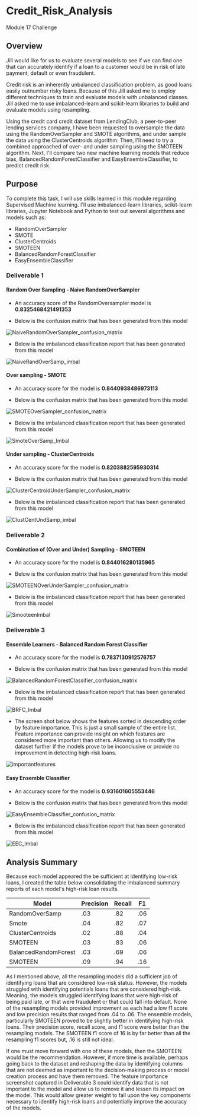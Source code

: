 # Credit_Risk_Analysis
Module 17 Challenge

## Overview

Jill would like for us to evaluate several models to see if we can find one that can accurately identify if a loan to a customer would be in risk of late payment, default or even fraudulent.

Credit risk is an inherently unbalanced classification problem, as good loans easily outnumber risky loans. Because of this Jill asked me to employ different techniques to train and evaluate models with unbalanced classes. Jill asked me to use imbalanced-learn and scikit-learn libraries to build and evaluate models using resampling.

Using the credit card credit dataset from LendingClub, a peer-to-peer lending services company, I have been requested to oversample the data using the RandomOverSampler and SMOTE algorithms, and under sample the data using the ClusterCentroids algorithm. Then, I'll need to try a combined approached of over- and under sampling using the SMOTEEN algorithm. Next, I'll compare two new machine learning models that reduce bias, BalancedRandomForestClassifier and EasyEnsembleClassifier, to predict credit risk. 

## Purpose

To complete this task, I will use skills learned in this module regarding Supervised Machine learning.  I'll use imbalanced-learn libraries, scikit-learn libraries, Jupyter Notebook and Python to test out several algorithms and models such as:
  * RandomOverSampler
  * SMOTE
  * ClusterCentroids
  * SMOTEEN
  * BalancedRandomForestClassifier
  * EasyEnsembleClassifier

### Deliverable 1

#### Random Over Sampling - Naive RandomOverSampler

  * An accuracy score of the RandomOversampler model is **0.8325468421491353**
  
  * Below is the confusion matrix that has been generated from this model
  
  ![NaiveRandomOverSampler_confusion_matrix](Images/NaiveRandomOverSampler_confusion_matrix.png)
  
  * Below is the imbalanced classification report that has been generated from this model
  
  ![NaiveRandOverSamp_imbal](Images/NaiveRandOverSamp_imbal.png)
  
#### Over sampling - SMOTE

  * An accuracy score for the model is **0.8440938486973113**
  
  * Below is the confusion matrix that has been generated from this model
  
  ![SMOTEOverSampler_confusion_matrix](Images/SMOTEOverSampler_confusion_matrix.png)
  
  * Below is the imbalanced classification report that has been generated from this model
  
  ![SmoteOverSamp_Imbal](Images/SmoteOverSamp_Imbal.png)

#### Under sampling - ClusterCentroids

  * An accuracy score for the model is **0.8203882595930314**
  
  * Below is the confusion matrix that has been generated from this model
  
  ![ClusterCentroidUnderSampler_confusion_matrix](Images/ClusterCentroidUnderSampler_confusion_matrix.png)
  
  * Below is the imbalanced classification report that has been generated from this model
  
  ![ClustCentUndSamp_imbal](Images/ClustCentUndSamp_imbal.png)
  
### Deliverable 2

#### Combination of (Over and Under) Sampling - SMOTEEN 

  * An accuracy score for the model is **0.844016280135965**
  
  * Below is the confusion matrix that has been generated from this model
  
  ![SMOTEENOverUnderSampler_confusion_matrix](Images/SMOTEENOverUnderSampler_confusion_matrix.png)
  
  * Below is the imbalanced classification report that has been generated from this model
  
  ![SmooteenImbal](Images/SmooteenImbal.png)
 
### Deliverable 3

#### Ensemble Learners - Balanced Random Forest Classifier

  * An accuracy score for the model is **0.7837130912576757**
  
  * Below is the confusion matrix that has been generated from this model
  
  ![BalancedRandomForestClassifier_confusion_matrix](Images/BalancedRandomForestClassifier_confusion_matrix.png)
  
  * Below is the imbalanced classification report that has been generated from this model
  
  ![BRFC_Imbal](Images/BRFC_Imbal.png)
  
  * The screen shot below shows the features sorted in descending order by feature importance.  This is just a small sample of the entire list. Feature importance can provide insight on which features are considered more important than others. Allowing us to modify the dataset further if the models prove to be inconclusive or provide no improvement in detecting high-risk loans.
  
  ![importantfeatures](Images/importantfeatures.png)

#### Easy Ensemble Classifier

  * An accuracy score for the model is **0.931601605553446**
  
  * Below is the confusion matrix that has been generated from this model
  
  ![EasyEnsembleClassifier_confusion_matrix](Images/EasyEnsembleClassifier_confusion_matrix.png)
  
  * Below is the imbalanced classification report that has been generated from this model
  
  ![EEC_Imbal](Images/EEC_Imbal.png)
  
  ## Analysis Summary
  
Because each model appeared the be sufficient at identifying low-risk loans, I created the table below consolidating the imbalanced summary reports of each model's high-risk loan results. 
  
| Model          | Precision      | Recall         | F1
| ---------------| ---------------| ---------------| ---------------
| RandomOverSamp | .03  | .82 |.06
| Smote | .04 | .82 |.07
|ClusterCentroids |.02|.88 |.04
|SMOTEEN |.03|.83 |.06
|BalancedRandomForest |.03|.69 |.06
|SMOTEEN |.09|.94 |.16



As I mentioned above, all the resampling models did a sufficient job of identifying loans that are considered low-risk status.  However, the models struggled with identifying potentials loans that are considered high-risk. Meaning, the models struggled identifying loans that were high-risk of being paid late, or that were fraudulent or that could fall into default.  None of the resampling models provided improvment as each had a low f1 score and low precision results that ranged from .04 to .06.  The ensemble models, particularly SMOTEEN proved to be slightly better in identifying high-risk loans.  Their precision score, recall score, and f1 score were better than the resampling models.  The SMOTEEN f1 score of 16 is by far better than all the resampling f1 scores but, .16 is still not ideal.

If one must move forward with one of these models, then the SMOTEEN would be the recommendation.  However, if more time is available, perhaps going back to the dataset and reshaping the data by identifying columns that are not deemed as important to the decision-making process or model creation process and have them removed.  The feature importance screenshot captured in Deliverable 3 could identify data that is not important to the model and allow us to remove it and lessen its impact on the model. This would allow greater weight to fall upon the key components necessary to identify high-risk loans and potentially improve the accuracy of the models.
